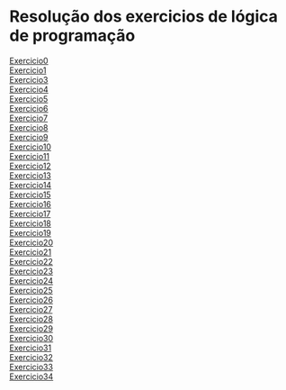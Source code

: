 # Resolução dos exercicios de lógica de programação
[Exercicio0](Exercicio0.txt) <br>
[Exercicio1](Exercicio%201.txt) <br>
[Exercicio3](Exercicio%203.ALG) <br>
[Exercicio4](Exercicio%204.ALG) <br>
[Exercicio5](Exercicio%205.ALG) <br>
[Exercicio6](Exercicio%206.ALG) <br>
[Exercicio7](Exercicio%207.ALG) <br>
[Exercicio8](Exercicio%208.ALG) <br>
[Exercicio9](Exercicio%209.ALG) <br>
[Exercicio10](Exercicio%2010.ALG) <br>
[Exercicio11](Exercicio%2011.ALG) <br>
[Exercicio12](Exercicio%2012.ALG) <br>
[Exercicio13](Exercicio%2013.ALG) <br>
[Exercicio14](Exercicio%2014.ALG) <br>
[Exercicio15](Exercicio%2015.ALG) <br>
[Exercicio16](Exercicio%2016.ALG) <br>
[Exercicio17](Exercicio%2017.ALG) <br>
[Exercicio18](Exercicio%2018.ALG) <br>
[Exercicio19](Exercicio%2019.ALG) <br>
[Exercicio20](Exercicio%2020.ALG) <br>
[Exercicio21](Exercicio%2021.ALG) <br>
[Exercicio22](Exercicio%2022.ALG) <br>
[Exercicio23](Exercicio%2023.ALG) <br>
[Exercicio24](Exercicio%2024.ALG) <br>
[Exercicio25](Exercicio%2025.ALG) <br>
[Exercicio26](Exercicio%2026.ALG) <br>
[Exercicio27](Exercicio%2027.ALG) <br>
[Exercicio28](Exercicio%2028.ALG) <br>
[Exercicio29](Exercicio%29.ALG) <br>
[Exercicio30](Exercicio%2030.ALG) <br>
[Exercicio31](Exercicio%2031.ALG) <br>
[Exercicio32](Exercicio%2032.ALG) <br>
[Exercicio33](Exercicio%2033.ALG) <br>
[Exercicio34](Exercicio%2034.ALG) <br>
